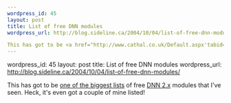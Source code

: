 ```yaml
--- 
wordpress_id: 45
layout: post
title: List of free DNN modules
wordpress_url: http://blog.sideline.ca/2004/10/04/list-of-free-dnn-modules/

This has got to be <a href="http://www.cathal.co.uk/Default.aspx'tabid=28">one of the biggest lists</a> of free <a href="http://www.dotnetnuke.com/">DNN 2.x</a> modules that I've seen.  Heck, it's even got a couple of mine listed!
--- 
```

wordpress_id: 45
layout: post
title: List of free DNN modules
wordpress_url: http://blog.sideline.ca/2004/10/04/list-of-free-dnn-modules/

This has got to be <a href="http://www.cathal.co.uk/Default.aspx'tabid=28">one of the biggest lists</a> of free <a href="http://www.dotnetnuke.com/">DNN 2.x</a> modules that I've seen.  Heck, it's even got a couple of mine listed!
